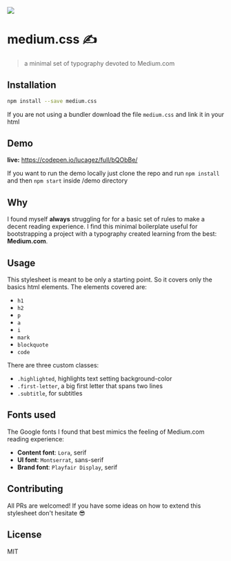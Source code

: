![](./demo/gif/medium.gif)

# medium.css ✍
> a minimal set of typography devoted to Medium.com

## Installation
```sh
npm install --save medium.css
```

If you are not using a bundler download the file ```medium.css``` and link it in your html

## Demo
**live:**
https://codepen.io/lucagez/full/bQObBe/

If you want to run the demo locally just clone the repo and run ```npm install``` and then ```npm start``` inside /demo directory

## Why
I found myself **always** struggling for for a basic set of rules to make a decent reading experience. I find this minimal boilerplate useful for bootstrapping a project with a typography created learning from the best: **Medium.com**.

## Usage
This stylesheet is meant to be only a starting point. So it covers only the basics html elements.
The elements covered are:
- ```h1```
- ```h2```
- ```p```
- ```a```
- ```i```
- ```mark```
- ```blockquote```
- ```code```

There are three custom classes:
- ```.highlighted```, highlights text setting background-color
- ```.first-letter```, a big first letter that spans two lines
- ```.subtitle```, for subtitles 

## Fonts used
The Google fonts I found that best mimics the feeling of Medium.com reading experience: 
- **Content font**: ```Lora```, serif
- **UI font**: ```Montserrat```, sans-serif
- **Brand font**: ```Playfair Display```, serif

## Contributing
All PRs are welcomed! If you have some ideas on how to extend this stylesheet don't hesitate 😎

## License
MIT
